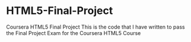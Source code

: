 # HTML5-Final-Project
Coursera HTML5 Final Project  This is the code that I have written to pass the Final Project Exam for the Coursera HTML5 Course  
